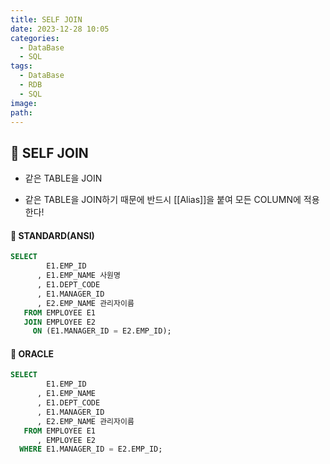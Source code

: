 ```yaml
---
title: SELF JOIN
date: 2023-12-28 10:05
categories:
  - DataBase
  - SQL
tags:
  - DataBase
  - RDB
  - SQL
image: 
path:
---
```


## 🌈 SELF JOIN
- 같은 TABLE을 JOIN
+ 같은 TABLE을 JOIN하기 때문에 반드시 [[Alias]]을 붙여 모든 COLUMN에 적용한다!

#### 🧶 STANDARD(ANSI)

```sql
SELECT
        E1.EMP_ID
      , E1.EMP_NAME 사원명
      , E1.DEPT_CODE
      , E1.MANAGER_ID
      , E2.EMP_NAME 관리자이름
   FROM EMPLOYEE E1
   JOIN EMPLOYEE E2
     ON (E1.MANAGER_ID = E2.EMP_ID);
```

#### 🧶 ORACLE

```sql
SELECT
        E1.EMP_ID
      , E1.EMP_NAME
      , E1.DEPT_CODE
      , E1.MANAGER_ID
      , E2.EMP_NAME 관리자이름
   FROM EMPLOYEE E1
      , EMPLOYEE E2
  WHERE E1.MANAGER_ID = E2.EMP_ID;
```